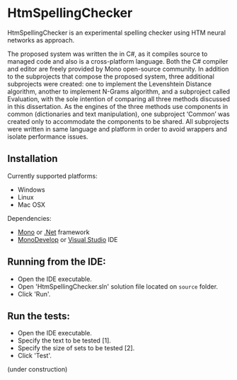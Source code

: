 # HtmSpellingChecker

HtmSpellingChecker is an experimental spelling checker using HTM neural networks as approach.

The proposed system was written the in C#, as it compiles source to managed code and also is a cross-platform language. Both the C# compiler and editor are freely provided by Mono open-source community.
In addition to the subprojects that compose the proposed system, three additional subprojects were created: one to implement the Levenshtein Distance algorithm, another to implement N-Grams algorithm, and a subproject called Evaluation, with the sole intention of comparing all three methods discussed in this dissertation. As the engines of the three methods use components in common (dictionaries and text manipulation), one subproject ‘Common’ was created only to accommodate the components to be shared.
All subprojects were written in same language and platform in order to avoid wrappers and isolate performance issues.

## Installation

Currently supported platforms:
 * Windows
 * Linux
 * Mac OSX

Dependencies:
 * [Mono](http://www.mono-project.com) or [.Net](http://www.microsoft.com/net) framework
 * [MonoDevelop](http://monodevelop.com/Download) or [Visual Studio](http://www.visualstudio.com/) IDE

## Running from the IDE:

 * Open the IDE executable.
 * Open 'HtmSpellingChecker.sln' solution file located on <code>source</code> folder.
 * Click 'Run'.

## Run the tests:

 * Open the IDE executable.
 * Specify the text to be tested [1].
 * Specify the size of sets to be tested [2].
 * Click 'Test'.

(under construction)

